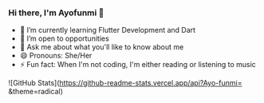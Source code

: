 ### Hi there, I'm Ayofunmi 👋

- 🌱 I’m currently learning Flutter Development and Dart
- 👯 I’m open to opportunities
- 💬 Ask me about what you'll like to know about me
- 😄 Pronouns: She/Her
- ⚡ Fun fact: When I'm not coding, I'm either reading or listening to music



![GitHub Stats](https://github-readme-stats.vercel.app/api?Ayo-funmi= &theme=radical)
